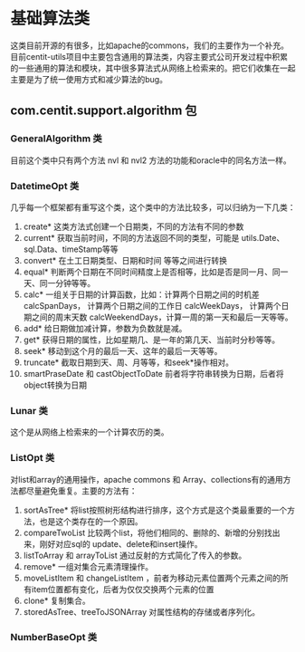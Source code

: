 # 基础算法类

  这类目前开源的有很多，比如apache的commons，我们的主要作为一个补充。目前centit-utils项目中主要包含通用的算法类，内容主要式公司开发过程中积累的一些通用的算法和模块，其中很多算法式从网络上检索来的。把它们收集在一起主要是为了统一使用方式和减少算法的bug。
  
## com.centit.support.algorithm 包

### GeneralAlgorithm 类
目前这个类中只有两个方法 nvl 和 nvl2 方法的功能和oracle中的同名方法一样。

### DatetimeOpt 类
几乎每一个框架都有重写这个类，这个类中的方法比较多，可以归纳为一下几类：

1. create* 这类方法式创建一个日期类，不同的方法有不同的参数
2. current* 获取当前时间，不同的方法返回不同的类型，可能是 utils.Date、sql.Data、timeStamp等等
3. convert* 在土工日期类型、日期和时间 等等之间进行转换
4. equal* 判断两个日期在不同时间精度上是否相等，比如是否是同一月、同一天、同一分钟等等。
5. calc* 一组关于日期的计算函数，比如：计算两个日期之间的时机差calcSpanDays， 计算两个日期之间的工作日 calcWeekDays， 计算两个日期之间的周末天数 calcWeekendDays，计算一周的第一天和最后一天等等。
6. add* 给日期做加减计算，参数为负数就是减。
7. get* 获得日期的属性，比如星期几、是一年的第几天、当前时分秒等等。
8. seek* 移动到这个月的最后一天、这年的最后一天等等。
9. truncate* 截取日期到天、周、月等等，和seek*操作相对。
10. smartPraseDate 和 castObjectToDate 前者将字符串转换为日期，后者将object转换为日期

### Lunar 类
这个是从网络上检索来的一个计算农历的类。

### ListOpt 类
对list和array的通用操作，apache commons 和 Array、collections有的通用方法都尽量避免重复。主要的方法有：

1. sortAsTree* 将list按照树形结构进行排序，这个方式是这个类最重要的一个方法，也是这个类存在的一个原因。 
2. compareTwoList 比较两个list，将他们相同的、删除的、新增的分别找出来，刚好对应sql的 update、delete和insert操作。 
3. listToArray 和 arrayToList 通过反射的方式简化了传入的参数。
4. remove* 一组对集合元素清理操作。
5. moveListItem 和 changeListItem ，前者为移动元素位置两个元素之间的所有item位置都有变化，后者为仅仅交换两个元素的位置
6. clone* 复制集合。
7. storedAsTree、treeToJSONArray 对属性结构的存储或者序列化。

### NumberBaseOpt 类
